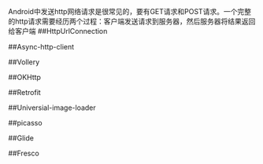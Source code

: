 Android中发送http网络请求是很常见的，要有GET请求和POST请求。一个完整的http请求需要经历两个过程：客户端发送请求到服务器，然后服务器将结果返回给客户端
##HttpUrlConnection

##Async-http-client

##Vollery

##OKHttp

##Retrofit

##Universial-image-loader

##picasso

##Glide

##Fresco
